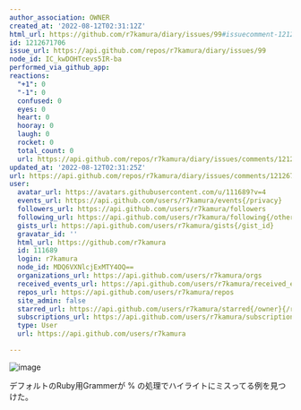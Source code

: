 ```yaml
---
author_association: OWNER
created_at: '2022-08-12T02:31:12Z'
html_url: https://github.com/r7kamura/diary/issues/99#issuecomment-1212671706
id: 1212671706
issue_url: https://api.github.com/repos/r7kamura/diary/issues/99
node_id: IC_kwDOHTcevs5IR-ba
performed_via_github_app: 
reactions:
  "+1": 0
  "-1": 0
  confused: 0
  eyes: 0
  heart: 0
  hooray: 0
  laugh: 0
  rocket: 0
  total_count: 0
  url: https://api.github.com/repos/r7kamura/diary/issues/comments/1212671706/reactions
updated_at: '2022-08-12T02:31:25Z'
url: https://api.github.com/repos/r7kamura/diary/issues/comments/1212671706
user:
  avatar_url: https://avatars.githubusercontent.com/u/111689?v=4
  events_url: https://api.github.com/users/r7kamura/events{/privacy}
  followers_url: https://api.github.com/users/r7kamura/followers
  following_url: https://api.github.com/users/r7kamura/following{/other_user}
  gists_url: https://api.github.com/users/r7kamura/gists{/gist_id}
  gravatar_id: ''
  html_url: https://github.com/r7kamura
  id: 111689
  login: r7kamura
  node_id: MDQ6VXNlcjExMTY4OQ==
  organizations_url: https://api.github.com/users/r7kamura/orgs
  received_events_url: https://api.github.com/users/r7kamura/received_events
  repos_url: https://api.github.com/users/r7kamura/repos
  site_admin: false
  starred_url: https://api.github.com/users/r7kamura/starred{/owner}{/repo}
  subscriptions_url: https://api.github.com/users/r7kamura/subscriptions
  type: User
  url: https://api.github.com/users/r7kamura

---
```

![image](https://user-images.githubusercontent.com/111689/184274107-5c793a8d-e537-4cbb-82ac-93b45afb4da2.png)

デフォルトのRuby用Grammerが % の処理でハイライトにミスってる例を見つけた。